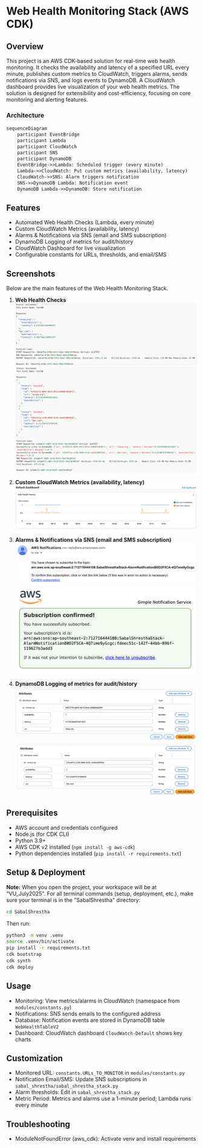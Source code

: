 # Web Health Monitoring Stack (AWS CDK)

## Overview
This project is an AWS CDK-based solution for real-time web health monitoring. It checks the availability and latency of a specified URL every minute, publishes custom metrics to CloudWatch, triggers alarms, sends notifications via SNS, and logs events to DynamoDB. A CloudWatch dashboard provides live visualization of your web health metrics. The solution is designed for extensibility and cost-efficiency, focusing on core monitoring and alerting features.

### Architecture
```
sequenceDiagram
	participant EventBridge
	participant Lambda
	participant CloudWatch
	participant SNS
	participant DynamoDB
	EventBridge->>Lambda: Scheduled trigger (every minute)
	Lambda->>CloudWatch: Put custom metrics (availability, latency)
	CloudWatch->>SNS: Alarm triggers notification
	SNS->>DynamoDB Lambda: Notification event
	DynamoDB Lambda->>DynamoDB: Store notification
```

## Features
- Automated Web Health Checks (Lambda, every minute)
- Custom CloudWatch Metrics (availability, latency)
- Alarms & Notifications via SNS (email and SMS subscription)
- DynamoDB Logging of metrics for audit/history
- CloudWatch Dashboard for live visualization
- Configurable constants for URLs, thresholds, and email/SMS

## Screenshots

Below are the main features of the Web Health Monitoring Stack.

1. **Web Health Checks**
	![WebHealth Lambda Output](<ScreenShots/WebHealthLambda Output.png>)
	![DBLambda Output](<ScreenShots/DBLambda Output.png>)

2. **Custom CloudWatch Metrics (availability, latency)**
	![Default Dashboard](<ScreenShots/Default Dashboard.png>)

3. **Alarms & Notifications via SNS (email and SMS subscription)**
	![Alarm Confirmation](<ScreenShots/Alarm Subscription Confirmation Email.png>)
	![Alarm Confirmed](<ScreenShots/Alarm Subscription Confirmed Email.png>)

4. **DynamoDB Logging of metrics for audit/history**
	![DynamoDB Table 1](<ScreenShots/DynamoDB Table URL 1.png>)
	![DynamoDB Table 2](<ScreenShots/DynamoDB Table URL 2.png>)


## Prerequisites
* AWS account and credentials configured
* Node.js (for CDK CLI)
* Python 3.9+
* AWS CDK v2 installed (`npm install -g aws-cdk`)
* Python dependencies installed (`pip install -r requirements.txt`)

## Setup & Deployment
**Note:** 
When you open the project, your workspace will be at "VU_July2025". For all terminal commands (setup, deployment, etc.), make sure your terminal is in the "SabalShrestha" directory:

```bash
cd SabalShrestha
```

Then run:
```bash
python3 -m venv .venv
source .venv/bin/activate
pip install -r requirements.txt
cdk bootstrap
cdk synth
cdk deploy
```

## Usage
* Monitoring: View metrics/alarms in CloudWatch (namespace from `modules/constants.py`)
* Notifications: SNS sends emails to the configured address
* Database: Notification events are stored in DynamoDB table `WebHealthTableV2`
* Dashboard: CloudWatch dashboard `CloudWatch-Default` shows key charts

## Customization
* Monitored URL: `constants.URLs_TO_MONITOR` in `modules/constants.py`
* Notification Email/SMS: Update SNS subscriptions in `sabal_shrestha/sabal_shrestha_stack.py`
* Alarm thresholds: Edit in `sabal_shrestha_stack.py`
* Metric Period: Metrics and alarms use a 1-minute period; Lambda runs every minute

## Troubleshooting
* ModuleNotFoundError (aws_cdk): Activate venv and install requirements




